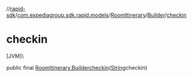 //[rapid-sdk](../../../../index.md)/[com.expediagroup.sdk.rapid.models](../../index.md)/[RoomItinerary](../index.md)/[Builder](index.md)/[checkin](checkin.md)

# checkin

[JVM]\

public final [RoomItinerary.Builder](index.md)[checkin](checkin.md)([String](https://docs.oracle.com/javase/8/docs/api/java/lang/String.html)checkin)
